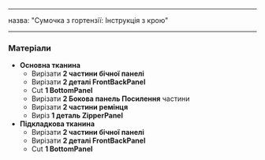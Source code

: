- - -
назва: "Сумочка з гортензії: Інструкція з крою"
- - -

### Матеріали

- **Основна тканина**
  - Вирізати **2 частини бічної панелі**
  - Вирізати **2 деталі FrontBackPanel**
  - Cut **1 BottomPanel**
  - Вирізати **2 Бокова панель Посилення** частини
  - Вирізати **2 частини ремінця**
  - Виріз **1 деталь ZipperPanel**
- **Підкладкова тканина**
  - Вирізати **2 частини бічної панелі**
  - Вирізати **2 деталі FrontBackPanel**
  - Cut **1 BottomPanel**
